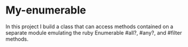 # My-enumerable
In this project I build a class that can access methods contained on a separate module emulating the ruby Enumerable #all?, #any?, and #filter methods.
